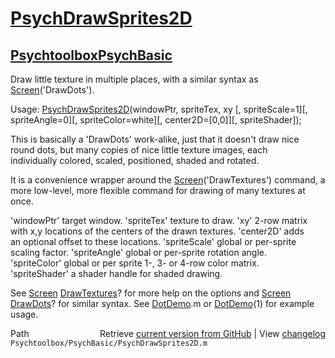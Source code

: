 # [PsychDrawSprites2D](PsychDrawSprites2D)
## [Psychtoolbox](Psychtoolbox)[PsychBasic](PsychBasic)

Draw little texture in multiple places, with a similar syntax as  
[Screen](Screen)('DrawDots').  
  
Usage: [PsychDrawSprites2D](PsychDrawSprites2D)(windowPtr, spriteTex, xy [, spriteScale=1][, spriteAngle=0][, spriteColor=white][, center2D=[0,0]][, spriteShader]);  
  
This is basically a 'DrawDots' work-alike, just that it doesn't draw nice  
round dots, but many copies of nice little texture images, each  
individually colored, scaled, positioned, shaded and rotated.  
  
It is a convenience wrapper around the [Screen](Screen)('DrawTextures') command, a  
more low-level, more flexible command for drawing of many textures at  
once.  
  
'windowPtr' target window. 'spriteTex' texture to draw. 'xy' 2-row matrix  
with x,y locations of the centers of the drawn textures. 'center2D' adds  
an optional offset to these locations. 'spriteScale' global or per-sprite  
scaling factor. 'spriteAngle' global or per-sprite rotation angle.  
'spriteColor' global or per sprite 1-, 3- or 4-row color matrix.  
'spriteShader' a shader handle for shaded drawing.  
  
See [Screen](Screen) [DrawTextures](DrawTextures)? for more help on the options and [Screen](Screen)  
[DrawDots](DrawDots)? for similar syntax. See [DotDemo](DotDemo).m or [DotDemo](DotDemo)(1) for example  
usage.  
  




<div class="code_header" style="text-align:right;">
  <span style="float:left;">Path&nbsp;&nbsp;</span> <span class="counter">Retrieve <a href=
  "https://raw.github.com/Psychtoolbox-3/Psychtoolbox-3/beta/Psychtoolbox/PsychBasic/PsychDrawSprites2D.m">current version from GitHub</a> | View <a href=
  "https://github.com/Psychtoolbox-3/Psychtoolbox-3/commits/beta/Psychtoolbox/PsychBasic/PsychDrawSprites2D.m">changelog</a></span>
</div>
<div class="code">
  <code>Psychtoolbox/PsychBasic/PsychDrawSprites2D.m</code>
</div>

